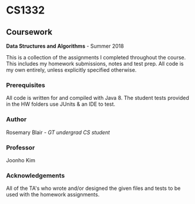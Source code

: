 # CS1332

## Coursework
**Data Structures and Algorithms** - Summer 2018

This is a collection of the assignments I completed throughout the course.
This includes my homework submissions, notes and test prep. All code is my
own entirely, unless explicitly specified otherwise.

### Prerequisites
All code is written for and compiled with Java 8.
The student tests provided in the HW folders use JUnits & an IDE to test.

### Author
Rosemary Blair - *GT undergrad CS student*

### Professor
Joonho Kim

### Acknowledgements
All of the TA's who wrote and/or designed the given files and tests to be
used with the homework assignments.

